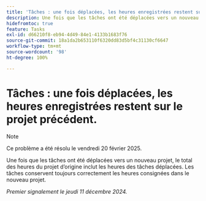 ```yaml
---
title: 'Tâches : une fois déplacées, les heures enregistrées restent sur le projet précédent.'
description: Une fois que les tâches ont été déplacées vers un nouveau projet, le total des heures du projet d’origine inclut les heures des tâches déplacées. Les tâches conservent toujours correctement les heures consignées dans le nouveau projet.
hidefromtoc: true
feature: Tasks
exl-id: d66210f8-eb94-4d49-84e1-4133b1683f76
source-git-commit: 18a1da2b653110f6320dd83d5bf4c31130cf6647
workflow-type: tm+mt
source-wordcount: '98'
ht-degree: 100%

---
```


# Tâches : une fois déplacées, les heures enregistrées restent sur le projet précédent.

>[!NOTE]
>
>Ce problème a été résolu le vendredi 20 février 2025.

Une fois que les tâches ont été déplacées vers un nouveau projet, le total des heures du projet d’origine inclut les heures des tâches déplacées. Les tâches conservent toujours correctement les heures consignées dans le nouveau projet.

_Premier signalement le jeudi 11 décembre 2024._
